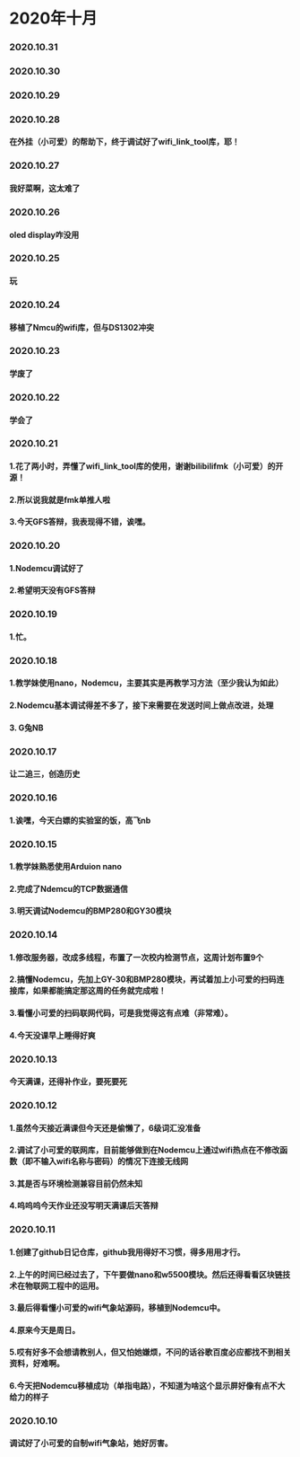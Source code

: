 # 2020年十月
### 2020.10.31
### 2020.10.30
### 2020.10.29
### 2020.10.28
#### 在外挂（小可爱）的帮助下，终于调试好了wifi_link_tool库，耶！
### 2020.10.27
#### 我好菜啊，这太难了
### 2020.10.26
#### oled display咋没用
### 2020.10.25
#### 玩
### 2020.10.24
#### 移植了Nmcu的wifi库，但与DS1302冲突
### 2020.10.23
#### 学废了
### 2020.10.22
#### 学会了
### 2020.10.21
#### 1.花了两小时，弄懂了wifi_link_tool库的使用，谢谢bilibilifmk（小可爱）的开源！
#### 2.所以说我就是fmk单推人啦
#### 3.今天GFS答辩，我表现得不错，诶嘿。
### 2020.10.20
#### 1.Nodemcu调试好了
#### 2.希望明天没有GFS答辩
### 2020.10.19
#### 1.忙。
### 2020.10.18
#### 1.教学妹使用nano，Nodemcu，主要其实是再教学习方法（至少我认为如此）
#### 2.Nodemcu基本调试得差不多了，接下来需要在发送时间上做点改进，处理
#### 3. G兔NB
### 2020.10.17
#### 让二追三，创造历史
### 2020.10.16
#### 1.诶嘿，今天白嫖的实验室的饭，高飞nb
### 2020.10.15
#### 1.教学妹熟悉使用Arduion nano
#### 2.完成了Ndemcu的TCP数据通信
#### 3.明天调试Nodemcu的BMP280和GY30模块
### 2020.10.14
#### 1.修改服务器，改成多线程，布置了一次校内检测节点，这周计划布置9个
#### 2.搞懂Nodemcu，先加上GY-30和BMP280模块，再试着加上小可爱的扫码连接库，如果都能搞定那这周的任务就完成啦！
#### 3.看懂小可爱的扫码联网代码，可是我觉得这有点难（非常难）。
#### 4.今天没课早上睡得好爽
### 2020.10.13
#### 今天满课，还得补作业，要死要死
### 2020.10.12
#### 1.虽然今天接近满课但今天还是偷懒了，6级词汇没准备
#### 2.调试了小可爱的联网库，目前能够做到在Nodemcu上通过wifi热点在不修改函数（即不输入wifi名称与密码）的情况下连接无线网
#### 3.其是否与环境检测兼容目前仍然未知
#### 4.呜呜呜今天作业还没写明天满课后天答辩
### 2020.10.11
#### 1.创建了github日记仓库，github我用得好不习惯，得多用用才行。
#### 2.上午的时间已经过去了，下午要做nano和w5500模块。然后还得看看区块链技术在物联网工程中的运用。
#### 3.最后得看懂小可爱的wifi气象站源码，移植到Nodemcu中。
#### 4.原来今天是周日。
#### 5.哎有好多不会想请教别人，但又怕她嫌烦，不问的话谷歌百度必应都找不到相关资料，好难啊。
#### 6.今天把Nodemcu移植成功（单指电路），不知道为啥这个显示屏好像有点不大给力的样子

### 2020.10.10
####  调试好了小可爱的自制wifi气象站，她好厉害。
